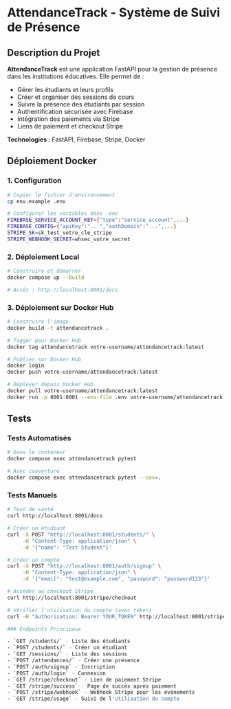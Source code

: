 # AttendanceTrack - Système de Suivi de Présence

## Description du Projet

**AttendanceTrack** est une application FastAPI pour la gestion de présence dans les institutions éducatives. Elle permet de :

- Gérer les étudiants et leurs profils
- Créer et organiser des sessions de cours
- Suivre la présence des étudiants par session
- Authentification sécurisée avec Firebase
- Intégration des paiements via Stripe
- Liens de paiement et checkout Stripe

**Technologies :** FastAPI, Firebase, Stripe, Docker

## Déploiement Docker

### 1. Configuration

```bash
# Copier le fichier d'environnement
cp env.example .env

# Configurer les variables dans .env
FIREBASE_SERVICE_ACCOUNT_KEY={"type":"service_account",...}
FIREBASE_CONFIG={"apiKey":"...","authDomain":"...",...}
STRIPE_SK=sk_test_votre_cle_stripe
STRIPE_WEBHOOK_SECRET=whsec_votre_secret
```

### 2. Déploiement Local

```bash
# Construire et démarrer
docker compose up --build

# Accès : http://localhost:8001/docs
```

### 3. Déploiement sur Docker Hub

```bash
# Construire l'image
docker build -t attendancetrack .

# Tagger pour Docker Hub
docker tag attendancetrack votre-username/attendancetrack:latest

# Publier sur Docker Hub
docker login
docker push votre-username/attendancetrack:latest

# Déployer depuis Docker Hub
docker pull votre-username/attendancetrack:latest
docker run -p 8001:8001 --env-file .env votre-username/attendancetrack:latest
```

## Tests

### Tests Automatisés

```bash
# Dans le conteneur
docker compose exec attendancetrack pytest

# Avec couverture
docker compose exec attendancetrack pytest --cov=.
```

### Tests Manuels

```bash
# Test de santé
curl http://localhost:8001/docs

# Créer un étudiant
curl -X POST "http://localhost:8001/students/" \
     -H "Content-Type: application/json" \
     -d '{"name": "Test Student"}'

# Créer un compte
curl -X POST "http://localhost:8001/auth/signup" \
     -H "Content-Type: application/json" \
     -d '{"email": "test@example.com", "password": "password123"}'

# Accéder au checkout Stripe
curl http://localhost:8001/stripe/checkout

# Vérifier l'utilisation du compte (avec token)
curl -H "Authorization: Bearer YOUR_TOKEN" http://localhost:8001/stripe/usage

### Endpoints Principaux

- `GET /students/` - Liste des étudiants
- `POST /students/` - Créer un étudiant
- `GET /sessions/` - Liste des sessions
- `POST /attendances/` - Créer une présence
- `POST /auth/signup` - Inscription
- `POST /auth/login` - Connexion
- `GET /stripe/checkout` - Lien de paiement Stripe
- `GET /stripe/success` - Page de succès après paiement
- `POST /stripe/webhook` - Webhook Stripe pour les événements
- `GET /stripe/usage` - Suivi de l'utilisation du compte 
